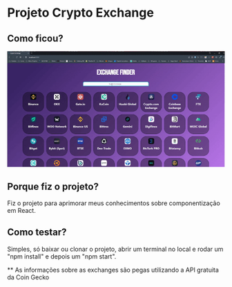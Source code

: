# Projeto Crypto Exchange

## Como ficou?
![pokedexMRV](https://github.com/guidolingip1/crypto-exchange/blob/master/crypto-exchange.gif)
## Porque fiz o projeto?
Fiz o projeto para aprimorar meus conhecimentos sobre componentização em React.
<br/>
## Como testar?
Simples, só baixar ou clonar o projeto, abrir um terminal no local e rodar um "npm install" e depois um "npm start".

** As informações sobre as exchanges são pegas utilizando a API gratuita da Coin Gecko
